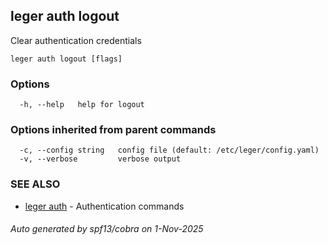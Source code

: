 ## leger auth logout

Clear authentication credentials

```
leger auth logout [flags]
```

### Options

```
  -h, --help   help for logout
```

### Options inherited from parent commands

```
  -c, --config string   config file (default: /etc/leger/config.yaml)
  -v, --verbose         verbose output
```

### SEE ALSO

* [leger auth](leger_auth.md)	 - Authentication commands

###### Auto generated by spf13/cobra on 1-Nov-2025
